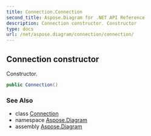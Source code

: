 ```yaml
---
title: Connection.Connection
second_title: Aspose.Diagram for .NET API Reference
description: Connection constructor. Constructor
type: docs
url: /net/aspose.diagram/connection/connection/
---
```

## Connection constructor

Constructor.

```csharp
public Connection()
```

### See Also

* class [Connection](../)
* namespace [Aspose.Diagram](../../connection/)
* assembly [Aspose.Diagram](../../../)


